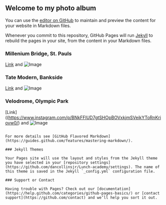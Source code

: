 ## Welcome to my photo album

You can use the [editor on GitHub](https://github.com/dancollinsjr/Lunch-academy/edit/master/index.md) to maintain and preview the content for your website in Markdown files.

Whenever you commit to this repository, GitHub Pages will run [Jekyll](https://jekyllrb.com/) to rebuild the pages in your site, from the content in your Markdown files.

### Millenium Bridge, St. Pauls
[Link](http://dancollinsjr.tumblr.com/post/50424349821/millenium-bridge-tate-modern-st-pauls) and ![Image](src)
### Tate Modern, Bankside
[Link](https://www.instagram.com/p/BNTtAtYj8rD5PQY1KIExHxe6xpGzOj6fhP2MqM0/) and ![Image](src)
### Velodrome, Olympic Park
[Link]((https://www.instagram.com/p/BNkFFIUD7gtSHOpBOVxkjmSVeikYToRnKriovw0/) and ![Image](src)


```

For more details see [GitHub Flavored Markdown](https://guides.github.com/features/mastering-markdown/).

### Jekyll Themes

Your Pages site will use the layout and styles from the Jekyll theme you have selected in your [repository settings](https://github.com/dancollinsjr/Lunch-academy/settings). The name of this theme is saved in the Jekyll `_config.yml` configuration file.

### Support or Contact

Having trouble with Pages? Check out our [documentation](https://help.github.com/categories/github-pages-basics/) or [contact support](https://github.com/contact) and we’ll help you sort it out.
